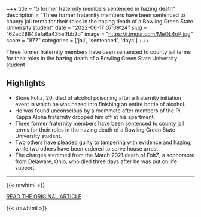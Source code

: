 +++
title = "5 former fraternity members sentenced in hazing death"
description = "Three former fraternity members have been sentenced to county jail terms for their roles in the hazing death of a Bowling Green State University student"
date = "2022-06-17 07:09:24"
slug = "62ac28843efa6a435effbb2d"
image = "https://i.imgur.com/MeOL4oP.jpg"
score = "877"
categories = ['jail', 'sentenced', 'days']
+++

Three former fraternity members have been sentenced to county jail terms for their roles in the hazing death of a Bowling Green State University student

## Highlights

- Stone Foltz, 20, died of alcohol poisoning after a fraternity initiation event in which he was hazed into finishing an entire bottle of alcohol.
- He was found unconscious by a roommate after members of the Pi Kappa Alpha fraternity dropped him off at his apartment.
- Three former fraternity members have been sentenced to county jail terms for their roles in the hazing death of a Bowling Green State University student.
- Two others have pleaded guilty to tampering with evidence and hazing, while two others have been ordered to serve house arrest.
- The charges stemmed from the March 2021 death of FoltZ, a sophomore from Delaware, Ohio, who died three days after he was put on life support.

---

{{< rawhtml >}}
  <p class="article-category">
    <a target="_blank" href="https://abcnews.go.com/US/wireStory/fraternity-members-sentenced-hazing-death-85447951">READ THE ORIGINAL ARTICLE</a>
  </p>
{{< /rawhtml >}}
